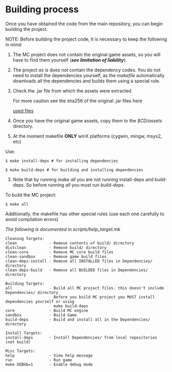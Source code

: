 # Building process

Once you have obtained the code from the main repository, you can begin building 
the project.

NOTE: Before building the project code, it is necessary to keep the following in 
mind:

1. The MC project does not contain the original game assets, so you will have to 
   find them yourself (***see limitation of liability***).

2. The project *as is* does not contain the dependency codes. You do not need to 
   install the dependencies yourself, as the *makefile*  automatically downloads 
   all the dependencies and builds them using a special rule.

3. Check the .jar file from which the assets were extracted.
   
   For more caution see the sha256 of the original .jar files here
   
   [used files](./used-jar-files.txt)
   
4. Once you have the original game assets, copy them to the *$CD/assets* 
   directory.
   
5. At the moment makefile **ONLY** winX platforms (cygwin, mingw, msys2, etc)

Use:

```
$ make install-deps # for installing dependencies

$ make build-deps # for building and installing dependencies
```

3. Note that by running *make all* you are not running install-deps and build-deps. 
So before running *all* you must run *build-deps*.

To build the MC project:

```
$ make all
```

Additionally, the makefile has other special rules (use each one carefully to avoid
compilation errors)

*The following is documented in scripts/help_target.mk*

```
Cleaning Targets:
clean              - Remove contents of build/ directory
distclean          - Remove build/ directory
clean-core         - Remove MC core build files
clean-sandbox      - Remove game build files
clean-deps-install - Remove all INSTALLED files in Dependencies/ directory
clean-deps-build   - Remove all BUILDED files in Dependencies/ directory

Building Targets:
all                - Build all MC project files. this doesn't include Dependencies/ directory
                     Before you build MC project you MUST install dependencies yourself or using
                     make build-deps
core               - Build MC engine
sandbox            - Build Game
build-deps         - Build and install all in the Dependencies/ directory

Install Targets:
install-deps       - Install Dependencies/ from local repositories (not build)

Misc Targets:
help               - View help message
run                - Run game
make DEBUG=1       - Enable debug mode
```
